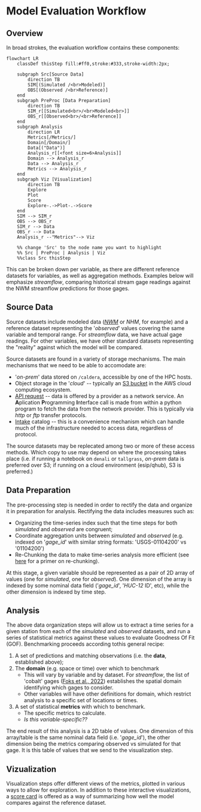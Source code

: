# Model Evaluation Workflow

## Overview

In broad strokes, the evaluation workflow contains these components:

```mermaid
flowchart LR
    classDef thisStep fill:#ff0,stroke:#333,stroke-width:2px;

    subgraph Src[Source Data]
        direction TB
        SIM[(Simulated /<br>Modeled)]
        OBS[(Observed /<br>Reference)]
    end
    subgraph PreProc [Data Preparation]
        direction TB
        SIM_r[[Simulated<br>/<br>Modeled<br>]]
        OBS_r[[Observed<br>/<br>Reference]]
    end
    subgraph Analysis
        direction LR
        Metrics[/Metrics/]
        Domain[/Domain/]
        Data[("Data")]
        Analysis_r[[<font size=6>Analysis]]
        Domain --> Analysis_r
        Data --> Analysis_r
        Metrics --> Analysis_r
    end
    subgraph Viz [Visualization]
        direction TB
        Explore
        Plot
        Score
        Explore-.->Plot-.->Score
    end
    SIM --> SIM_r
    OBS --> OBS_r
    SIM_r --> Data
    OBS_r --> Data
    Analysis_r --"Metrics"--> Viz

    %% change 'Src' to the node name you want to highlight
    %% Src | PreProc | Analysis | Viz
    %%class Src thisStep
```

This can be broken down per variable, as there are different reference
datasets for variables, as well as aggregation methods.  Examples below will
emphasize _streamflow_, comparing historical stream gage readings against the
NWM streamflow predictions for those gages.  

## Source Data

Source datasets include modeled data (_[NWM](https://registry.opendata.aws/nwm-archive/)_
or _NHM_, for example) and a reference dataset
representing the '_observed_' values covering the same variable and temporal range. For
_streamflow_ data, we have actual gage readings.  For other variables, we have other standard
datasets representing the "reality" against which the model will be compared.

Source datasets are found in a variety of storage mechanisms.  The main mechanisms that we
need to be able to accomodate are:

* '_on-prem_' data stored on `/caldera`, accessible by one of the HPC hosts.
* Object storage in the '_cloud_' -- typically an [S3 bucket](/dev/null) in the AWS cloud computing ecosystem.
* [API request](/dev/null) -- data is offered by a provider as a network service.  An **A**plication **P**rogramming **I**nterface call is made from within a python
program to fetch the data from the network provider. This is typically via
_http_ or _ftp_ transfer protocols.
* [Intake](https://pypi.org/project/intake/) catalog -- this is a convenience mechanism which can handle
much of the infrastructure needed to access data, regardless of protocol.

The source datasets may be replecated among two or more of these access methods.  Which copy to
use may depend on where the processing takes place (i.e. if running a notebook on `denali` or
`tallgrass`, _on-prem_ data is preferred over S3;  if running on a cloud environment (esip/qhub),
S3 is preferred.)

## Data Preparation

The pre-processing step is needed in order to rectify the data and organize it in preparation
for analysis.  Rectifying the data includes measures such as:

* Organizing the time-series index such that the time steps for both _simulated_ and _observed_ are congruent;
* Coordinate aggregation units between _simulated_ and _observed_ (e.g. indexed on '_gage_id_' with similar string formats: 'USGS-01104200' vs '01104200')
* Re-Chunking the data to make time-series analysis more efficient (see [here](/dev/null) for a primer on re-chunking).

At this stage, a given variable should be represented as a pair of 2D array of values (one
for _simulated_, one for _observed_).
One dimension of the array is indexed by some nominal data field ('_gage_id_', '_HUC-12_ ID',
etc), while the other dimension is indexed by time step.

## Analysis

The above data organization steps will allow us to extract a time series for a given station
from each of the _simulated_ and _observed_ datasets, and run a series of statistical metrics
against these values to evaluate Goodness Of Fit (GOF).  Benchmarking proceeds
according tothis general recipe:

1) A set of predictions and matching observations (i.e. the **data**, established above);
2) The **domain** (e.g. space or time) over which to benchmark
   * This will vary by variable and by dataset.  For _streamflow_, the list
     of 'cobalt' gages ([Foks et al., 2022](https://doi.org/10.5066/P972P42Z))
     establishes the spatial domain identifying which gages to consider.
   * Other variables will have other definitions for domain, which restrict
     analysis to a specific set of locations or times.
3) A set of statistical **metrics** with which to benchmark.
   * The specific metrics to calculate.
   * _Is this variable-specific??_

The end result of this analysis is a 2D table of values.  One dimension of
this array/table is the same nominal data field (i.e. '_gage_id_'), the other
dimension being the metrics comparing observed vs simulated for that gage.
It is this table of values that we send to the visualization step.

## Vizualization

Visualization steps offer different views of the metrics, plotted in various
ways to allow for exploration.  In addition to these interactive visualizations,
a [score card](/dev/null) is offered as a way of summarizing how well the
model compares against the reference dataset.
